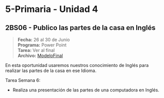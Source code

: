 # 5-Primaria - Unidad 4

<div class="currentTheme">

## 2BS06 - Publico las partes de la casa en Inglés

> **Fecha:** 26 al 30 de Junio<br> **Programa:** Power Point<br> **Tarea:** Ver al final<br> **Archivo:** [ModeloFinal](https://github.com/israelcueva/colegio-docs/blob/67007522c14692eed50dfc3237c56663c29c477b/docs/5-primaria/archivos/Unidad4/2BS06-MODELO-FINAL.pdf ':include :type=code')

En esta oportunidad usaremos nuestros conocimiento de Inglés para realizar las partes de la casa en ese Idioma.

Tarea Semana 6:

- Realiza una presentación de las partes de una computadora en Inglés.

</div>